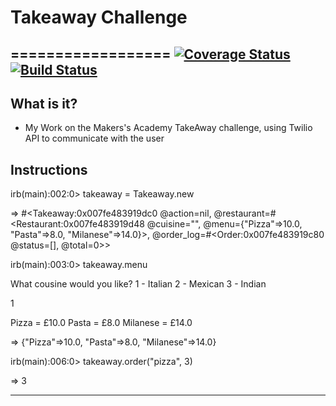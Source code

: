 # Takeaway Challenge 
==================
[![Coverage Status](https://coveralls.io/repos/github/MarcoCode/takeaway-challenge/badge.svg?branch=master)](https://coveralls.io/github/MarcoCode/takeaway-challenge?branch=master) [![Build Status](https://travis-ci.org/MarcoCode/takeaway-challenge.svg?branch=master)](https://travis-ci.org/MarcoCode/takeaway-challenge)
------------------

What is it?
-----------

* My Work on the Makers's Academy TakeAway challenge, using Twilio API to communicate with the user


Instructions
------------

irb(main):002:0> takeaway = Takeaway.new

=> \#\<Takeaway:0x007fe483919dc0 @action=nil, @restaurant=#<Restaurant:0x007fe483919d48 @cuisine="", @menu={"Pizza"=>10.0, "Pasta"=>8.0, "Milanese"=>14.0}>, @order_log=#<Order:0x007fe483919c80 @status=[], @total=0>\>

irb(main):003:0> takeaway.menu

What cousine would you like?
1 - Italian
2 - Mexican
3 - Indian

1

Pizza = £10.0
Pasta = £8.0
Milanese = £14.0

=> {"Pizza"=>10.0, "Pasta"=>8.0, "Milanese"=>14.0}

irb(main):006:0> takeaway.order("pizza", 3)

=> 3






-------








